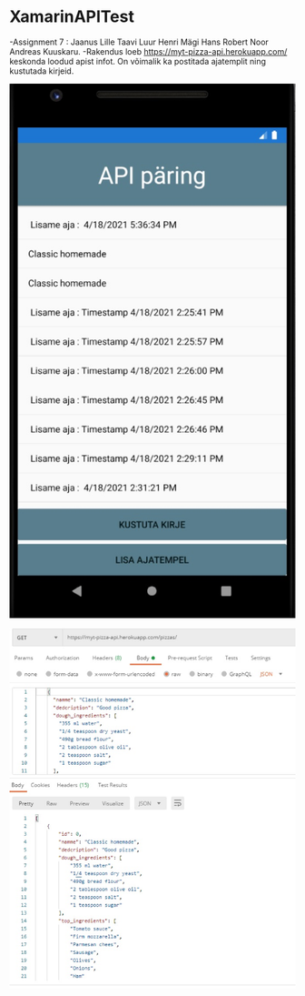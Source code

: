 # XamarinAPITest
-Assignment 7 : Jaanus Lille Taavi Luur Henri Mägi Hans Robert Noor Andreas Kuuskaru.
-Rakendus loeb https://myt-pizza-api.herokuapp.com/ keskonda loodud apist infot. On võimalik ka postitada ajatemplit ning kustutada kirjeid.

![](img/1.jpg)

![](img/2.jpg)

